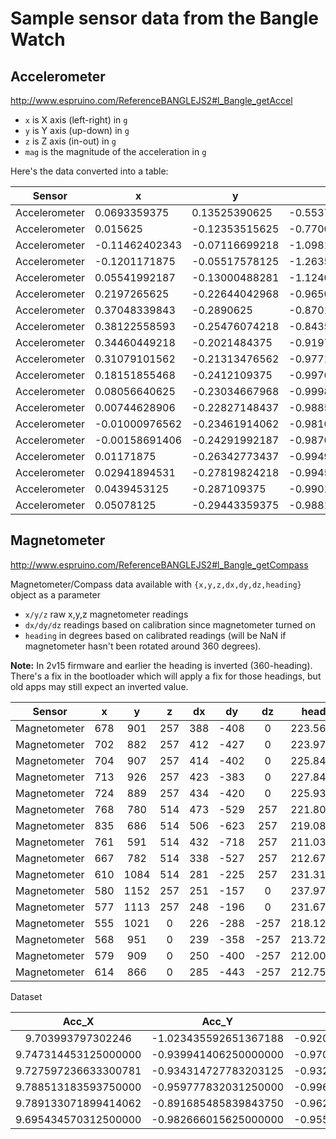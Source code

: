 # Sample sensor data from the Bangle Watch

## Accelerometer

http://www.espruino.com/ReferenceBANGLEJS2#l_Bangle_getAccel

- `x` is X axis (left-right) in `g`
- `y` is Y axis (up-down) in `g`
- `z` is Z axis (in-out) in `g`
- `mag` is the magnitude of the acceleration in `g`

Here's the data converted into a table:

| Sensor        | x              | y              | z              | mag           |
| ------------- | -------------- | -------------- | -------------- | ------------- |
| Accelerometer | 0.0693359375   | 0.13525390625  | -0.5537109375  | 0.57419238386 |
| Accelerometer | 0.015625       | -0.12353515625 | -0.77001953125 | 0.78002253426 |
| Accelerometer | -0.11462402343 | -0.07116699218 | -1.09814453125 | 1.10640174396 |
| Accelerometer | -0.1201171875  | -0.05517578125 | -1.26354980468 | 1.27044504583 |
| Accelerometer | 0.05541992187  | -0.13000488281 | -1.1240234375  | 1.13287304025 |
| Accelerometer | 0.2197265625   | -0.22644042968 | -0.96508789062 | 1.01535691611 |
| Accelerometer | 0.37048339843  | -0.2890625     | -0.8701171875  | 0.98889787005 |
| Accelerometer | 0.38122558593  | -0.25476074218 | -0.84350585937 | 0.96007193372 |
| Accelerometer | 0.34460449218  | -0.2021484375  | -0.91979980468 | 1.00281998759 |
| Accelerometer | 0.31079101562  | -0.21313476562 | -0.97717285156 | 1.04732242673 |
| Accelerometer | 0.18151855468  | -0.2412109375  | -0.99768066406 | 1.04235234422 |
| Accelerometer | 0.08056640625  | -0.23034667968 | -0.99987792968 | 1.02922612332 |
| Accelerometer | 0.00744628906  | -0.22827148437 | -0.98852539062 | 1.01456678721 |
| Accelerometer | -0.01000976562 | -0.23461914062 | -0.98107910156 | 1.00879261499 |
| Accelerometer | -0.00158691406 | -0.24291992187 | -0.98706054687 | 1.01651420547 |
| Accelerometer | 0.01171875     | -0.26342773437 | -0.99499511718 | 1.02934288920 |
| Accelerometer | 0.02941894531  | -0.27819824218 | -0.99450683593 | 1.03310385877 |
| Accelerometer | 0.0439453125   | -0.287109375   | -0.99011230468 | 1.03183591699 |
| Accelerometer | 0.05078125     | -0.29443359375 | -0.98815917968 | 1.03234124245 |

## Magnetometer

http://www.espruino.com/ReferenceBANGLEJS2#l_Bangle_getCompass

Magnetometer/Compass data available with `{x,y,z,dx,dy,dz,heading}` object as a parameter

- `x/y/z` raw x,y,z magnetometer readings
- `dx/dy/dz` readings based on calibration since magnetometer turned on
- `heading` in degrees based on calibrated readings (will be NaN if magnetometer hasn't been rotated around 360 degrees).

**Note:** In 2v15 firmware and earlier the heading is inverted (360-heading). There's a fix in the bootloader which will apply a fix for those headings, but old apps may still expect an inverted value.

|    Sensor    |  x   |  y   |  z   |  dx  |  dy  |  dz  |  heading   |
| :----------: | :--: | :--: | :--: | :--: | :--: | :--: | :--------: |
| Magnetometer | 678  | 901  | 257  | 388  | -408 |  0   | 223.560710 |
| Magnetometer | 702  | 882  | 257  | 412  | -427 |  0   | 223.975751 |
| Magnetometer | 704  | 907  | 257  | 414  | -402 |  0   | 225.842524 |
| Magnetometer | 713  | 926  | 257  | 423  | -383 |  0   | 227.841132 |
| Magnetometer | 724  | 889  | 257  | 434  | -420 |  0   | 225.939191 |
| Magnetometer | 768  | 780  | 514  | 473  | -529 | 257  | 221.801168 |
| Magnetometer | 835  | 686  | 514  | 506  | -623 | 257  | 219.083470 |
| Magnetometer | 761  | 591  | 514  | 432  | -718 | 257  | 211.034116 |
| Magnetometer | 667  | 782  | 514  | 338  | -527 | 257  | 212.674741 |
| Magnetometer | 610  | 1084 | 514  | 281  | -225 | 257  | 231.315335 |
| Magnetometer | 580  | 1152 | 257  | 251  | -157 |  0   | 237.974103 |
| Magnetometer | 577  | 1113 | 257  | 248  | -196 |  0   | 231.679886 |
| Magnetometer | 555  | 1021 |  0   | 226  | -288 | -257 | 218.122065 |
| Magnetometer | 568  | 951  |  0   | 239  | -358 | -257 | 213.726985 |
| Magnetometer | 579  | 909  |  0   | 250  | -400 | -257 | 212.005383 |
| Magnetometer | 614  | 866  |  0   | 285  | -443 | -257 | 212.754832 |

Dataset

|        Acc_X         |         Acc_Y         |         Acc_Z         |         Mag_X         |        Mag_Y         |         Mag_Z         | Fall |
| :------------------: | :-------------------: | :-------------------: | :-------------------: | :------------------: | :-------------------: | :--: |
|  9.703993797302246   | -1.023435592651367188 | -0.920176506042480469 | -0.779052734375000000 | 0.239746093750000000 | -0.526123046875000000 | true |
| 9.747314453125000000 | -0.939941406250000000 | -0.970458984375000000 | -0.781494140625000000 | 0.239990234375000000 | -0.525878906250000000 | true |
| 9.727597236633300781 | -0.934314727783203125 | -0.932836532592773438 | -0.778808593750000000 | 0.239746093750000000 | -0.533935546875000000 | true |
| 9.788513183593750000 | -0.959777832031250000 | -0.996398925781250000 | -0.779052734375000000 | 0.239746093750000000 | -0.528808593750000000 | true |
| 9.789133071899414062 | -0.891685485839843750 | -0.962901115417480469 | -0.778808593750000000 | 0.239746093750000000 | -0.531250000000000000 | true |
| 9.695434570312500000 | -0.982666015625000000 | -0.955200195312500000 | -0.779052734375000000 | 0.241943359375000000 | -0.528808593750000000 | true |
